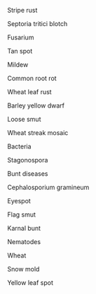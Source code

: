 Stripe rust

Septoria tritici blotch

Fusarium

Tan spot

Mildew

Common root rot

Wheat leaf rust

Barley yellow dwarf

Loose smut

Wheat streak mosaic

Bacteria

Stagonospora

Bunt diseases

Cephalosporium gramineum

Eyespot

Flag smut

Karnal bunt

Nematodes

Wheat

Snow mold

Yellow leaf spot